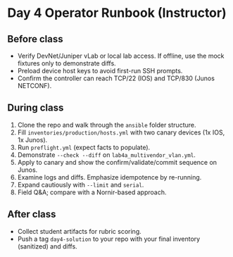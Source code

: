 # Day 4 Operator Runbook (Instructor)

## Before class
- Verify DevNet/Juniper vLab or local lab access. If offline, use the mock fixtures only to demonstrate diffs.
- Preload device host keys to avoid first-run SSH prompts.
- Confirm the controller can reach TCP/22 (IOS) and TCP/830 (Junos NETCONF).

## During class
1. Clone the repo and walk through the `ansible` folder structure.
2. Fill `inventories/production/hosts.yml` with two canary devices (1x IOS, 1x Junos).
3. Run `preflight.yml` (expect facts to populate).
4. Demonstrate `--check --diff` on `lab4a_multivendor_vlan.yml`.
5. Apply to canary and show the confirm/validate/commit sequence on Junos.
6. Examine logs and diffs. Emphasize idempotence by re-running.
7. Expand cautiously with `--limit` and `serial`.
8. Field Q&A; compare with a Nornir-based approach.

## After class
- Collect student artifacts for rubric scoring.
- Push a tag `day4-solution` to your repo with your final inventory (sanitized) and diffs.
